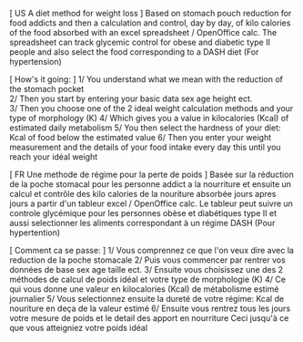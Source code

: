 [ US A diet method for weight loss ]
Based on stomach pouch reduction for food addicts
and then a calculation and control, day by day, of kilo calories of the food absorbed
with an excel spreadsheet / OpenOffice calc.
The spreadsheet can track glycemic control for obese and diabetic type II people
and also select the food corresponding to a DASH diet (For hypertension)

[ How's it going: ]
1/ You understand what we mean with the reduction of the stomach pocket <br />
2/ Then you start by entering your basic data sex age height ect. <br />
3/ Then you choose one of the 2 ideal weight calculation methods and your type of morphology (K)
4/ Which gives you a value in kilocalories (Kcal) of estimated daily metabolism
5/ You then select the hardness of your diet: Kcal of food below the estimated value
6/ Then you enter your weight measurement and the details of your food intake every day
this until you reach your idéal weight 


[ FR Une methode de régime pour la perte de poids ]
Basée sur la réduction de la poche stomacal pour les personne addict a la nourriture
et ensuite un calcul et contrôle des kilo calories de la nouriture absorbée jours apres jours
a partir d'un tableur excel / OpenOffice calc.
Le tableur peut suivre un controle glycémique pour les personnes obèse et diabétiques type II
et aussi selectionner les aliments correspondant à un régime DASH (Pour hypertention)

[ Comment ca se passe: ]
1/ Vous comprennez ce que l'on veux dire avec la reduction de la poche stomacale
2/ Puis vous commencer par rentrer vos données de base sex age taille ect.
3/ Ensuite vous choisissez une des 2 méthodes de calcul de poids idéal et votre type de morphologie (K)
4/ Ce qui vous donne une valeur en kilocalories (Kcal) de métabolisme estimé journalier 
5/ Vous selectionnez ensuite la dureté de votre régime: Kcal de nouriture en deça de la valeur estimé
6/ Ensuite vous rentrez tous les jours votre mesure de poids et le detail des apport en nourriture 
Ceci jusqu'à ce que vous atteigniez votre poids idéal
  
